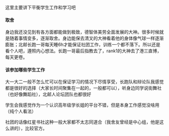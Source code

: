 这里主要讲下平衡学生工作和学习吧

#### 取舍

身边我还没见到有各方面都能做到极致，德智体美劳全面发展的大神。很多时候就是随着事情变多，逐渐取舍。身边能保去清叉的大神看着他的身体像气球一样逐渐膨胀；北邮长跑一哥每天睡6h才能保证社团工作，训练一个都不落下。所以还是看个人吧，遵照内心想法。长跑一哥最后指教去了，rank1的大神去了港三直博，每天更卷。 

#### 该参加哪些学生工作

大一大二一般不怎么忙可以在保证学习的情况下尽情享受，长跑队和辩论队我感觉都是很好的选择（大家长时间聚集在一起的，一般都可以），听身边同学说街舞社（也好像舞蹈社），北邮人论坛团队也都很好

学生会我感觉作为一个认识高年级学长姐的平台不错，但是本身工作感觉没啥用（纯个人看法）

社团的话像红星书社这种一般大家都不太志同道合（我舍友曾经是中心组，他是这么讲的），比较官方。
